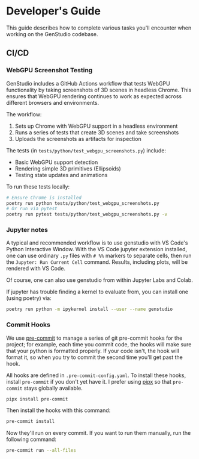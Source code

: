 # Developer's Guide

This guide describes how to complete various tasks you'll encounter when working
on the GenStudio codebase.

## CI/CD

### WebGPU Screenshot Testing

GenStudio includes a GitHub Actions workflow that tests WebGPU functionality by taking screenshots of 3D scenes in headless Chrome. This ensures that WebGPU rendering continues to work as expected across different browsers and environments.

The workflow:
1. Sets up Chrome with WebGPU support in a headless environment
2. Runs a series of tests that create 3D scenes and take screenshots
3. Uploads the screenshots as artifacts for inspection

The tests (in `tests/python/test_webgpu_screenshots.py`) include:
- Basic WebGPU support detection
- Rendering simple 3D primitives (Ellipsoids)
- Testing state updates and animations

To run these tests locally:

```bash
# Ensure Chrome is installed
poetry run python tests/python/test_webgpu_screenshots.py
# Or run via pytest
poetry run pytest tests/python/test_webgpu_screenshots.py -v
```

### Jupyter notes

A typical and recommended workflow is to use genstudio with VS Code's Python Interactive Window. With the VS Code jupyter extension installed, one can use ordinary `.py` files with `# %%` markers to separate cells, then run the `Jupyter: Run Current Cell` command. Results, including plots, will be rendered with VS Code.

Of course, one can also use genstudio from within Jupyter Labs and Colab.

If jupyter has trouble finding a kernel to evaluate from, you can install one (using poetry) via:

```bash
poetry run python -m ipykernel install --user --name genstudio
```

### Commit Hooks

We use [pre-commit](https://pre-commit.com/) to manage a series of git
pre-commit hooks for the project; for example, each time you commit code, the
hooks will make sure that your python is formatted properly. If your code isn't,
the hook will format it, so when you try to commit the second time you'll get
past the hook.

All hooks are defined in `.pre-commit-config.yaml`. To install these hooks,
install `pre-commit` if you don't yet have it. I prefer using
[pipx](https://github.com/pipxproject/pipx) so that `pre-commit` stays globally
available.

```bash
pipx install pre-commit
```

Then install the hooks with this command:

```bash
pre-commit install
```

Now they'll run on every commit. If you want to run them manually, run the
following command:

```bash
pre-commit run --all-files
```
